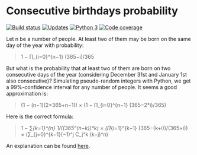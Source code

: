 ﻿# Consecutive birthdays probability

[![Build status][Build image]][Build] [![Updates][Dependency image]][PyUp] [![Python 3][Python3 image]][PyUp] [![Code coverage][Codecov image]][Codecov]

  [Build]: https://travis-ci.org/woctezuma/Consecutive-birthdays-probability
  [Build image]: https://travis-ci.org/woctezuma/Consecutive-birthdays-probability.svg?branch=master

  [PyUp]: https://pyup.io/repos/github/woctezuma/Consecutive-birthdays-probability/
  [Dependency image]: https://pyup.io/repos/github/woctezuma/Consecutive-birthdays-probability/shield.svg
  [Python3 image]: https://pyup.io/repos/github/woctezuma/Consecutive-birthdays-probability/python-3-shield.svg

  [Codecov]: https://codecov.io/gh/woctezuma/Consecutive-birthdays-probability
  [Codecov image]: https://codecov.io/gh/woctezuma/Consecutive-birthdays-probability/branch/master/graph/badge.svg

Let n be a number of people. At least two of them may be born on the same day of the year with probability:

> 1 − ∏_{i=0}^{n−1} (365−i)/365

But what is the probability that at least two of them are born on two consecutive days of the year (considering December
31st and January 1st also consecutive)? Simulating pseudo-random integers with Python, we get a 99%-confidence interval
for any number of people. It seems a good approximation is:

> (1 − (n−1)(2×365+n−1)) × (1 − ∏_{i=0}^{n−1} (365−2*i)/365)

Here is the correct formula:

> 1 − ∑_{k=1}^{n} 1/((365^(n−k))*k) × (∏_{i=1}^{k−1} (365−(k+i))/(365×i)) × (∑_{j=0}^{k−1}(−1)^j C_j^k (k−j)^n)

An explanation can be found [here](http://math.stackexchange.com/questions/18268/consecutive-birthdays-probability/18363#18363).
